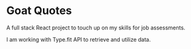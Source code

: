 # Goat Quotes

A full stack React project to touch up on my skills for job assessments. 

I am working with Type.fit API to retrieve and utilize data.
